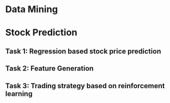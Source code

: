 # Data Mining 
# Stock Prediction

## Task 1: Regression based stock price prediction
## Task 2: Feature Generation
## Task 3: Trading strategy based on reinforcement learning